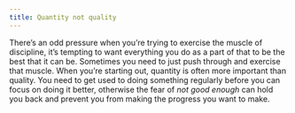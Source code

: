 ```yaml
---
title: Quantity not quality
---
```

There’s an odd pressure when you’re trying to exercise the muscle of discipline, it’s tempting to want everything you do as a part of that to be the best that it can be. Sometimes you need to just push through and exercise that muscle. When you’re starting out, quantity is often more important than quality. You need to get used to doing something regularly before you can focus on doing it better, otherwise the fear of _not good enough_ can hold you back and prevent you from making the progress you want to make.
